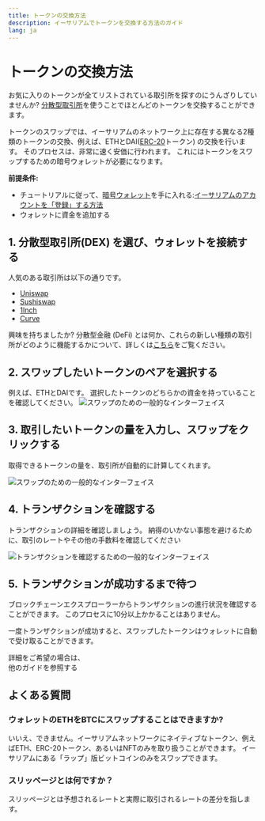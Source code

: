 ```yaml
---
title: トークンの交換方法
description: イーサリアムでトークンを交換する方法のガイド
lang: ja
---
```


# トークンの交換方法

お気に入りのトークンが全てリストされている取引所を探すのにうんざりしていませんか? [分散型取引所](/glossary/#dex)を使うことでほとんどのトークンを交換することができます。

トークンのスワップでは、イーサリアムのネットワーク上に存在する異なる2種類のトークンの交換、例えば、ETHとDAI([ERC-20](/glossary/#erc-20)トークン) の交換を行います。 そのプロセスは、非常に速く安価に行われます。 これにはトークンをスワップするための暗号ウォレットが必要になります。

**前提条件:**

- チュートリアルに従って、[暗号ウォレット](/glossary/#wallet)を手に入れる:[イーサリアムのアカウントを「登録」する方法](/guides/how-to-create-an-ethereum-account/)
- ウォレットに資金を追加する

## 1. 分散型取引所(DEX) を選び、ウォレットを接続する

人気のある取引所は以下の通りです。

- [Uniswap](https://app.uniswap.org/#/swap)
- [Sushiswap](https://www.sushi.com/swap)
- [1Inch](https://app.1inch.io/#/1/unified/swap/ETH/DAI)
- [Curve](https://curve.fi/#/ethereum/swap)

興味を持ちましたか? 分散型金融 (DeFi) とは何か、これらの新しい種類の取引所がどのように機能するかについて、詳しくは[こちら](/defi/)をご覧ください。

## 2. スワップしたいトークンのペアを選択する

例えば、ETHとDAIです。 選択したトークンのどちらかの資金を持っていることを確認してください。 ![スワップのための一般的なインターフェイス](./swap1.png)

## 3. 取引したいトークンの量を入力し、スワップをクリックする

取得できるトークンの量を、取引所が自動的に計算してくれます。

![スワップのための一般的なインターフェイス](./swap2.png)

## 4. トランザクションを確認する

トランザクションの詳細を確認しましょう。 納得のいかない事態を避けるために、取引のレートやその他の手数料を確認してください

![トランザクションを確認するための一般的なインターフェイス](./swap3.png)

## 5. トランザクションが成功するまで待つ

ブロックチェーンエクスプローラーからトランザクションの進行状況を確認することができます。 このプロセスに10分以上かかることはありません。

一度トランザクションが成功すると、スワップしたトークンはウォレットに自動で受け取ることができます。
<br />

<Alert className="justify-between">
  <AlertEmoji text=":eyes:" />
  <div>詳細をご希望の場合は、</div>
  <ButtonLink href="/guides/">
    他のガイドを参照する
  </ButtonLink>
</Alert>

## よくある質問

### ウォレットのETHをBTCにスワップすることはできますか?

いいえ、できません。イーサリアムネットワークにネイティブなトークン、例えばETH、ERC-20トークン、あるいはNFTのみを取り扱うことができます。 イーサリアムにある「ラップ」版ビットコインのみをスワップできます。

### スリッページとは何ですか？

スリッページとは予想されるレートと実際に取引されるレートの差分を指します。

